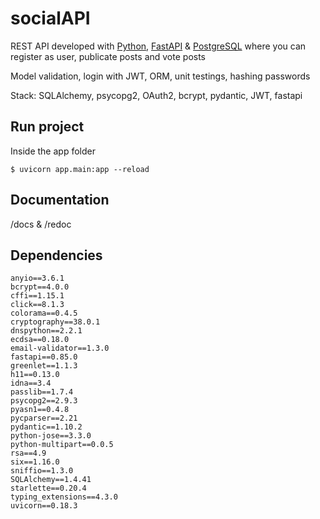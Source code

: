 # socialAPI

REST API developed with [Python](https://www.python.org/), [FastAPI](https://fastapi.tiangolo.com) & [PostgreSQL](https://www.postgresql.org/)
where you can register as user, publicate posts and vote posts

Model validation, login with JWT, ORM, unit testings, hashing passwords

Stack: SQLAlchemy, psycopg2, OAuth2, bcrypt, pydantic, JWT, fastapi

## Run project

Inside the app folder 

```
$ uvicorn app.main:app --reload
```

## Documentation

/docs & /redoc 

## Dependencies
```
anyio==3.6.1
bcrypt==4.0.0       
cffi==1.15.1        
click==8.1.3        
colorama==0.4.5     
cryptography==38.0.1
dnspython==2.2.1
ecdsa==0.18.0
email-validator==1.3.0
fastapi==0.85.0
greenlet==1.1.3
h11==0.13.0
idna==3.4
passlib==1.7.4
psycopg2==2.9.3
pyasn1==0.4.8
pycparser==2.21
pydantic==1.10.2
python-jose==3.3.0
python-multipart==0.0.5
rsa==4.9
six==1.16.0
sniffio==1.3.0
SQLAlchemy==1.4.41
starlette==0.20.4
typing_extensions==4.3.0
uvicorn==0.18.3
```
